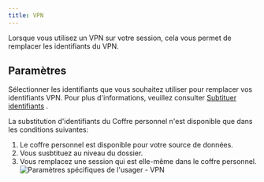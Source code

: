 ```yaml
---
title: VPN
---
```

Lorsque vous utilisez un VPN sur votre session, cela vous permet de remplacer les identifiants du VPN. 

## Paramètres 

Sélectionner les identifiants que vous souhaitez utiliser pour remplacer vos identifiants VPN. Pour plus d'informations, veuillez consulter [Subtituer identifiants](/fr/rdm/mac/commands/edit/setting-overrides/user-specific-settings/override-credentials/) . 

La substitution d'identifiants du Coffre personnel n'est disponible que dans les conditions suivantes: 

1. Le coffre personnel est disponible pour votre source de données. 
1. Vous susbtituez au niveau du dossier. 
1. Vous remplacez une session qui est elle-même dans le coffre personnel.  
![Paramètres spécifiques de l'usager - VPN](/img/fr/rdm/mac/clip4066.png) 

